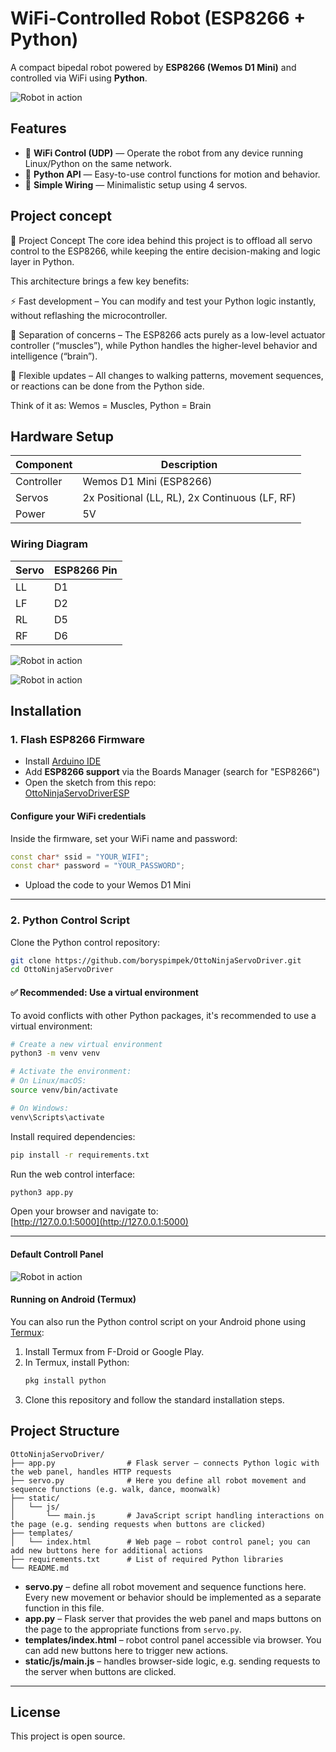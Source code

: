 # WiFi-Controlled Robot (ESP8266 + Python)

A compact bipedal robot powered by **ESP8266 (Wemos D1 Mini)** and controlled via WiFi using **Python**.

![Robot in action](images/5.jpg)


## Features

- 📡 **WiFi Control (UDP)** — Operate the robot from any device running Linux/Python on the same network.
- 🐍 **Python API** — Easy-to-use control functions for motion and behavior.
- 🔌 **Simple Wiring** — Minimalistic setup using 4 servos.

## Project concept

🧠 Project Concept
The core idea behind this project is to offload all servo control to the ESP8266, while keeping the entire decision-making and logic layer in Python.

This architecture brings a few key benefits:

⚡ Fast development – You can modify and test your Python logic instantly, without reflashing the microcontroller.

🧠 Separation of concerns – The ESP8266 acts purely as a low-level actuator controller (“muscles”), while Python handles the higher-level behavior and intelligence (“brain”).

🔄 Flexible updates – All changes to walking patterns, movement sequences, or reactions can be done from the Python side.

Think of it as:
Wemos = Muscles, 
Python = Brain

## Hardware Setup

| Component   | Description                              |
|------------|------------------------------------------|
| Controller | Wemos D1 Mini (ESP8266)                  |
| Servos     | 2x Positional (LL, RL), 2x Continuous (LF, RF) |
| Power      | 5V                                       |

### Wiring Diagram

| Servo | ESP8266 Pin |
|-------|-------------|
| LL    | D1          |
| LF    | D2          |
| RL    | D5          |
| RF    | D6          |

![Robot in action](images/2.jpg)

![Robot in action](images/3.jpg)


## Installation

### 1. Flash ESP8266 Firmware

- Install [Arduino IDE](https://www.arduino.cc/en/software)
- Add **ESP8266 support** via the Boards Manager (search for "ESP8266")
- Open the sketch from this repo:  
  [OttoNinjaServoDriverESP](https://github.com/boryspimpek/OttoNinjaServoDriverESP)

#### Configure your WiFi credentials

Inside the firmware, set your WiFi name and password:

```cpp
const char* ssid = "YOUR_WIFI";
const char* password = "YOUR_PASSWORD";
```

- Upload the code to your Wemos D1 Mini

---

### 2. Python Control Script

Clone the Python control repository:

```bash
git clone https://github.com/boryspimpek/OttoNinjaServoDriver.git
cd OttoNinjaServoDriver
```

#### ✅ Recommended: Use a virtual environment

To avoid conflicts with other Python packages, it's recommended to use a virtual environment:

```bash
# Create a new virtual environment
python3 -m venv venv

# Activate the environment:
# On Linux/macOS:
source venv/bin/activate

# On Windows:
venv\Scripts\activate
```

Install required dependencies:

```bash
pip install -r requirements.txt
```

Run the web control interface:

```bash
python3 app.py
```

Open your browser and navigate to:  
[http://127.0.0.1:5000](http://127.0.0.1:5000)

---

#### Default Controll Panel

![Robot in action](images/screenshot.png)

#### Running on Android (Termux)

You can also run the Python control script on your Android phone using [Termux](https://termux.dev/en/):

1. Install Termux from F-Droid or Google Play.
2. In Termux, install Python:
   ```bash
   pkg install python
   ```
3. Clone this repository and follow the standard installation steps.

## Project Structure

```
OttoNinjaServoDriver/
├── app.py                # Flask server – connects Python logic with the web panel, handles HTTP requests
├── servo.py              # Here you define all robot movement and sequence functions (e.g. walk, dance, moonwalk)
├── static/
│   └── js/
│       └── main.js       # JavaScript script handling interactions on the page (e.g. sending requests when buttons are clicked)
├── templates/
│   └── index.html        # Web page – robot control panel; you can add new buttons here for additional actions
├── requirements.txt      # List of required Python libraries
└── README.md
```

- **servo.py** – define all robot movement and sequence functions here. Every new movement or behavior should be implemented as a separate function in this file.
- **app.py** – Flask server that provides the web panel and maps buttons on the page to the appropriate functions from `servo.py`.
- **templates/index.html** – robot control panel accessible via browser. You can add new buttons here to trigger new actions.
- **static/js/main.js** – handles browser-side logic, e.g. sending requests to the server when buttons are clicked.

---

## License

This project is open source.
